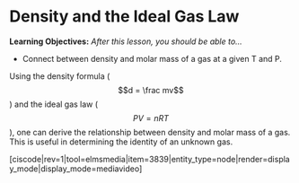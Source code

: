 

# Density and the Ideal Gas Law


**Learning Objectives:** _After this lesson, you should be able to…_


* Connect between density and molar mass of a gas at a given T and P.

Using the density formula ($$d = \frac mv$$) and the ideal gas law ($$PV = nRT$$), one can derive the relationship between density and molar mass of a gas.  This is useful in determining the identity of an unknown gas.

[ciscode|rev=1|tool=elmsmedia|item=3839|entity_type=node|render=display_mode|display_mode=mediavideo]

 